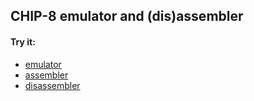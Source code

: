 ## CHIP-8 emulator and (dis)assembler

#### Try it:

+ [emulator](http://adrianton3.github.io/chip8/src/chip8.html)
+ [assembler](http://adrianton3.github.io/chip8/src/assembler/assembler.html)
+ [disassembler](http://adrianton3.github.io/chip8/src/disassembler/disassembler.html)
